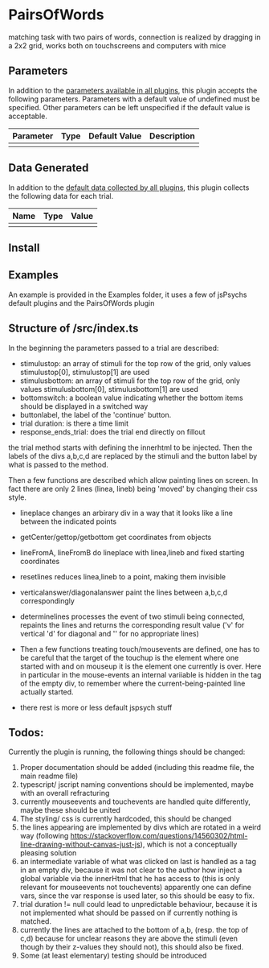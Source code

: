 # PairsOfWords

matching task with two pairs of words, connection is realized by dragging in a 2x2 grid, works both on touchscreens and computers with mice

## Parameters

In addition to the [parameters available in all plugins](https://jspsych.org/latest/overview/plugins.md#parameters-available-in-all-plugins), this plugin accepts the following parameters. Parameters with a default value of undefined must be specified. Other parameters can be left unspecified if the default value is acceptable.

| Parameter           | Type             | Default Value      | Description                              |
| ------------------- | ---------------- | ------------------ | ---------------------------------------- |
|                     |                  |                    |                                          |

## Data Generated

In addition to the [default data collected by all plugins](https://jspsych.org/latest/overview/plugins.md#data-collected-by-all-plugins), this plugin collects the following data for each trial.

| Name      | Type    | Value                                    |
| --------- | ------- | ---------------------------------------- |
|           |         |                                          |

## Install



## Examples

An example is provided in the Examples folder, it uses a few of jsPsychs default plugins and the PairsOfWords plugin



## Structure of /src/index.ts

In the beginning the parameters passed to a trial are described:
* stimulustop: an array of stimuli for the top row of the grid, only values stimulustop[0], stimulustop[1] are used
* stimulusbottom: an array of stimuli for the top row of the grid, only values stimulusbottom[0], stimulusbottom[1] are used
* bottomswitch: a boolean value indicating whether the bottom items should be displayed in a switched way
* buttonlabel, the label of the 'continue' button.
* trial duration: is there a time limit
* response_ends_trial: does the trial end directly on fillout

the trial method starts with defining the innerhtml to be injected.
Then the labels of the divs a,b,c,d are replaced by the stimuli and the button label by what is passed to the method.

Then a few functions are described which allow painting lines on screen.
In fact there are only 2 lines (linea, lineb) being 'moved' by changing their css style. 
* lineplace changes an arbirary div in a way that it looks like a line between the indicated points
* getCenter/gettop/getbottom get coordinates from objects
* lineFromA, lineFromB do lineplace with linea,lineb and fixed starting coordinates
* resetlines reduces linea,lineb to a point, making them invisible
* verticalanswer/diagonalanswer paint the lines between a,b,c,d correspondingly
* determinelines processes the event of two stimuli being connected, repaints the lines and returns the corresponding result value ('v' for vertical 'd' for diagonal and '' for no appropriate lines)

* Then a few functions treating touch/mousevents are defined, one has to be careful that the target of the touchup is the element where one started with and on mouseup it is the element one currently is over. Here in particular in the mouse-events an internal variiable is hidden in the tag of the empty div, to remember where the current-being-painted line actually started.

* there rest is more or less default jspsych stuff

## Todos:

Currently the plugin is running, the following things should be changed:

1. Proper documentation should be added (including this readme file, the main readme file)
2. typescript/ jscript naming conventions should be implemented, maybe with an overall refracturing
3. currently mouseevents and touchevents are handled quite differently, maybe these should be united
4. The styling/ css is currently hardcoded, this should be changed 
5. the lines appearing are implemented by divs which are rotated in a weird way (following https://stackoverflow.com/questions/14560302/html-line-drawing-without-canvas-just-js), which is not a conceptually pleasing solution
6. an intermediate variable of what was clicked on last is handled as a tag in an empty div, because it was not clear to the author how inject a global variable via the innerHtml that he has access to (this is only relevant for mouseevents not touchevents) apparently one can define vars, since the var response is used later, so this should be easy to fix.
7. trial duration != null could lead to unpredictable behaviour, because it is not implemented what should be passed on if currently nothing is matched.
8. currently the lines are attached to the bottom of a,b, (resp. the top of c,d) because for unclear reasons they are above the stimuli (even though by their z-values they should not), this should also be fixed.
9. Some (at least elementary) testing should be introduced
